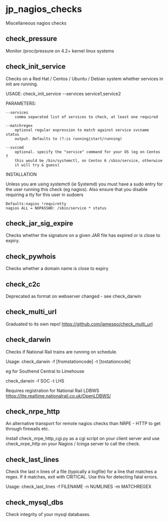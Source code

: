 jp_nagios_checks
================

Miscellaneous nagios checks

check\_pressure
----------

Monitor /proc/pressure on 4.2+ kernel linux systems

check\_init\_service
----------


Checks on a Red Hat / Centos / Ubuntu / Debian system whether services in init are running.

USAGE: check\_init\_service --services service1,service2


PARAMETERS:

	--services
		comma separated list of services to check, at least one required

	--matchregex
		optional regular expression to match against service svcname status
		output. Defaults to (?:is running|start/running)

	--svccmd
		optional. specify the "service" command for your OS (eg on Centos 7
		this would be /bin/systemctl, on Centos 6 /sbin/service, otherwise
		it will try & guess)

INSTALLATION

Unless you are using systemctl (ie Systemd) you must have a sudo entry for the user running this check (eg nagios). Also ensure that you disable requiring a tty for this user in sudoers

	Defaults:nagios !requiretty
	nagios ALL = NOPASSWD: /sbin/service * status


check\_jar\_sig\_expire
----------


Checks whether the signature on a given JAR file has expired or is close to expiry.


check_pywhois
----------

Checks whether a domain name is close to expiry


check_c2c
--------

Deprecated as format on webserver changed - see check_darwin


check_multi_url
--------

Graduated to its own repo! https://github.com/jamespo/check_multi_url


check_darwin
---------

Checks if National Rail trains are running on schedule.

Usage: check_darwin -f [fromstationcode] -t [tostationcode]

eg for Southend Central to Limehouse

check_darwin -f SOC -t LHS

Requires registration for National Rail LDBWS
https://lite.realtime.nationalrail.co.uk/OpenLDBWS/


check\_nrpe\_http
---------

An alternative transport for remote nagios checks than NRPE - HTTP to
get through firewalls etc.

Install check\_nrpe\_http\_cgi.py as a cgi script on your client server and
use check\_nrpe\_http on your Nagios / Icinga server to call the check.


check\_last\_lines
---------

Check the last n lines of a file (typically a logfile) for a line that matches
a regex. If it matches, exit with CRITICAL. Use this for detecting fatal errors.

Usage: check_last_lines -f FILENAME -n NUMLINES -m MATCHREGEX


check\_mysql\_dbs
----------

Check integrity of your mysql databases.

